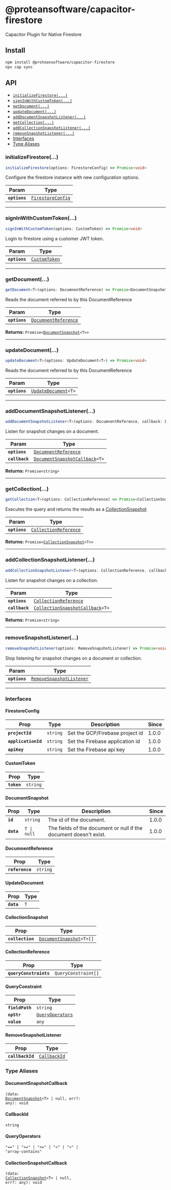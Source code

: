 # @proteansoftware/capacitor-firestore

Capacitor Plugin for Native Firestore

## Install

```bash
npm install @proteansoftware/capacitor-firestore
npx cap sync
```

## API

<docgen-index>

* [`initializeFirestore(...)`](#initializefirestore)
* [`signInWithCustomToken(...)`](#signinwithcustomtoken)
* [`getDocument(...)`](#getdocument)
* [`updateDocument(...)`](#updatedocument)
* [`addDocumentSnapshotListener(...)`](#adddocumentsnapshotlistener)
* [`getCollection(...)`](#getcollection)
* [`addCollectionSnapshotListener(...)`](#addcollectionsnapshotlistener)
* [`removeSnapshotListener(...)`](#removesnapshotlistener)
* [Interfaces](#interfaces)
* [Type Aliases](#type-aliases)

</docgen-index>

<docgen-api>
<!--Update the source file JSDoc comments and rerun docgen to update the docs below-->

### initializeFirestore(...)

```typescript
initializeFirestore(options: FirestoreConfig) => Promise<void>
```

Configure the firestore instance with new configuration options.

| Param         | Type                                                        |
| ------------- | ----------------------------------------------------------- |
| **`options`** | <code><a href="#firestoreconfig">FirestoreConfig</a></code> |

--------------------


### signInWithCustomToken(...)

```typescript
signInWithCustomToken(options: CustomToken) => Promise<void>
```

Login to firestore using a customer JWT token.

| Param         | Type                                                |
| ------------- | --------------------------------------------------- |
| **`options`** | <code><a href="#customtoken">CustomToken</a></code> |

--------------------


### getDocument(...)

```typescript
getDocument<T>(options: DocumnentReference) => Promise<DocumentSnapshot<T>>
```

Reads the document referred to by this DocumentReference

| Param         | Type                                                              |
| ------------- | ----------------------------------------------------------------- |
| **`options`** | <code><a href="#documnentreference">DocumnentReference</a></code> |

**Returns:** <code>Promise&lt;<a href="#documentsnapshot">DocumentSnapshot</a>&lt;T&gt;&gt;</code>

--------------------


### updateDocument(...)

```typescript
updateDocument<T>(options: UpdateDocument<T>) => Promise<void>
```

Reads the document referred to by this DocumentReference

| Param         | Type                                                               |
| ------------- | ------------------------------------------------------------------ |
| **`options`** | <code><a href="#updatedocument">UpdateDocument</a>&lt;T&gt;</code> |

--------------------


### addDocumentSnapshotListener(...)

```typescript
addDocumentSnapshotListener<T>(options: DocumnentReference, callback: DocumentSnapshotCallback<T>) => Promise<CallbackId>
```

Listen for snapshot changes on a document.

| Param          | Type                                                                                   |
| -------------- | -------------------------------------------------------------------------------------- |
| **`options`**  | <code><a href="#documnentreference">DocumnentReference</a></code>                      |
| **`callback`** | <code><a href="#documentsnapshotcallback">DocumentSnapshotCallback</a>&lt;T&gt;</code> |

**Returns:** <code>Promise&lt;string&gt;</code>

--------------------


### getCollection(...)

```typescript
getCollection<T>(options: CollectionReference) => Promise<CollectionSnapshot<T>>
```

Executes the query and returns the results as a <a href="#collectionsnapshot">CollectionSnapshot</a>

| Param         | Type                                                                |
| ------------- | ------------------------------------------------------------------- |
| **`options`** | <code><a href="#collectionreference">CollectionReference</a></code> |

**Returns:** <code>Promise&lt;<a href="#collectionsnapshot">CollectionSnapshot</a>&lt;T&gt;&gt;</code>

--------------------


### addCollectionSnapshotListener(...)

```typescript
addCollectionSnapshotListener<T>(options: CollectionReference, callback: CollectionSnapshotCallback<T>) => Promise<CallbackId>
```

Listen for snapshot changes on a collection.

| Param          | Type                                                                                       |
| -------------- | ------------------------------------------------------------------------------------------ |
| **`options`**  | <code><a href="#collectionreference">CollectionReference</a></code>                        |
| **`callback`** | <code><a href="#collectionsnapshotcallback">CollectionSnapshotCallback</a>&lt;T&gt;</code> |

**Returns:** <code>Promise&lt;string&gt;</code>

--------------------


### removeSnapshotListener(...)

```typescript
removeSnapshotListener(options: RemoveSnapshotListener) => Promise<void>
```

Stop listening for snapshot changes on a document or collection.

| Param         | Type                                                                      |
| ------------- | ------------------------------------------------------------------------- |
| **`options`** | <code><a href="#removesnapshotlistener">RemoveSnapshotListener</a></code> |

--------------------


### Interfaces


#### FirestoreConfig

| Prop                | Type                | Description                     | Since |
| ------------------- | ------------------- | ------------------------------- | ----- |
| **`projectId`**     | <code>string</code> | Set the GCP/Firebase project id | 1.0.0 |
| **`applicationId`** | <code>string</code> | Set the Firebase application id | 1.0.0 |
| **`apiKey`**        | <code>string</code> | Set the Firebase api key        | 1.0.0 |


#### CustomToken

| Prop        | Type                |
| ----------- | ------------------- |
| **`token`** | <code>string</code> |


#### DocumentSnapshot

| Prop       | Type                   | Description                                                       | Since |
| ---------- | ---------------------- | ----------------------------------------------------------------- | ----- |
| **`id`**   | <code>string</code>    | The id of the document.                                           | 1.0.0 |
| **`data`** | <code>T \| null</code> | The fields of the document or null if the document doesn't exist. | 1.0.0 |


#### DocumnentReference

| Prop            | Type                |
| --------------- | ------------------- |
| **`reference`** | <code>string</code> |


#### UpdateDocument

| Prop       | Type           |
| ---------- | -------------- |
| **`data`** | <code>T</code> |


#### CollectionSnapshot

| Prop             | Type                                                                     |
| ---------------- | ------------------------------------------------------------------------ |
| **`collection`** | <code><a href="#documentsnapshot">DocumentSnapshot</a>&lt;T&gt;[]</code> |


#### CollectionReference

| Prop                   | Type                           |
| ---------------------- | ------------------------------ |
| **`queryConstraints`** | <code>QueryConstraint[]</code> |


#### QueryConstraint

| Prop            | Type                                                      |
| --------------- | --------------------------------------------------------- |
| **`fieldPath`** | <code>string</code>                                       |
| **`opStr`**     | <code><a href="#queryoperators">QueryOperators</a></code> |
| **`value`**     | <code>any</code>                                          |


#### RemoveSnapshotListener

| Prop             | Type                                              |
| ---------------- | ------------------------------------------------- |
| **`callbackId`** | <code><a href="#callbackid">CallbackId</a></code> |


### Type Aliases


#### DocumentSnapshotCallback

<code>(data: <a href="#documentsnapshot">DocumentSnapshot</a>&lt;T&gt; | null, err?: any): void</code>


#### CallbackId

<code>string</code>


#### QueryOperators

<code>"==" | "&gt;=" | "&lt;=" | "&lt;" | "&gt;" | "array-contains"</code>


#### CollectionSnapshotCallback

<code>(data: <a href="#collectionsnapshot">CollectionSnapshot</a>&lt;T&gt; | null, err?: any): void</code>

</docgen-api>
